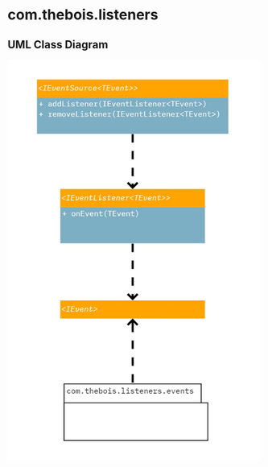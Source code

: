 # com.thebois.listeners

## UML Class Diagram

![com.thebois.listeners](./../../../../../../documents/diagrams/com.thebois.listeners.jpg "com.thebois.listeners")
